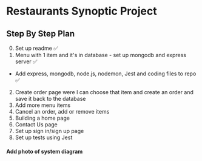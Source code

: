 # Restaurants Synoptic Project

## Step By Step Plan
0. Set up readme :white_check_mark:
1. Menu with 1 item and it's in database - set up mongodb and express server :white_check_mark:
- Add express, mongodb, node.js, nodemon, Jest and coding files to repo :white_check_mark:
2. Create order page were I can choose that item and create an order and save it back to the database
3. Add more menu items
4. Cancel an order, add or remove items
5. Building a home page
6. Contact Us page
7. Set up sign in/sign up page
8. Set up tests using Jest

#### Add photo of system diagram
